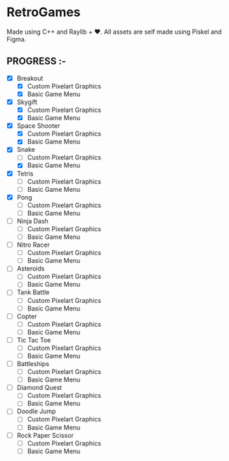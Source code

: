 # RetroGames
Made using C++ and Raylib + ❤️. All assets are self made using Piskel and Figma.

## PROGRESS :-

- [x] Breakout
  - [x] Custom Pixelart Graphics
  - [x] Basic Game Menu
- [x] Skygift
  - [x] Custom Pixelart Graphics
  - [x] Basic Game Menu
- [x] Space Shooter
  - [x] Custom Pixelart Graphics
  - [x] Basic Game Menu
- [x] Snake
  - [ ] Custom Pixelart Graphics
  - [x] Basic Game Menu
- [x] Tetris
  - [ ] Custom Pixelart Graphics
  - [ ] Basic Game Menu
- [x] Pong
  - [ ] Custom Pixelart Graphics
  - [ ] Basic Game Menu
- [ ] Ninja Dash
  - [ ] Custom Pixelart Graphics
  - [ ] Basic Game Menu
- [ ] Nitro Racer
  - [ ] Custom Pixelart Graphics
  - [ ] Basic Game Menu
- [ ] Asteroids
  - [ ] Custom Pixelart Graphics
  - [ ] Basic Game Menu
- [ ] Tank Battle
  - [ ] Custom Pixelart Graphics
  - [ ] Basic Game Menu
- [ ] Copter
  - [ ] Custom Pixelart Graphics
  - [ ] Basic Game Menu
- [ ] Tic Tac Toe
  - [ ] Custom Pixelart Graphics
  - [ ] Basic Game Menu
- [ ] Battleships
  - [ ] Custom Pixelart Graphics
  - [ ] Basic Game Menu
- [ ] Diamond Quest
  - [ ] Custom Pixelart Graphics
  - [ ] Basic Game Menu
- [ ] Doodle Jump
  - [ ] Custom Pixelart Graphics
  - [ ] Basic Game Menu
- [ ] Rock Paper Scissor
  - [ ] Custom Pixelart Graphics
  - [ ] Basic Game Menu
